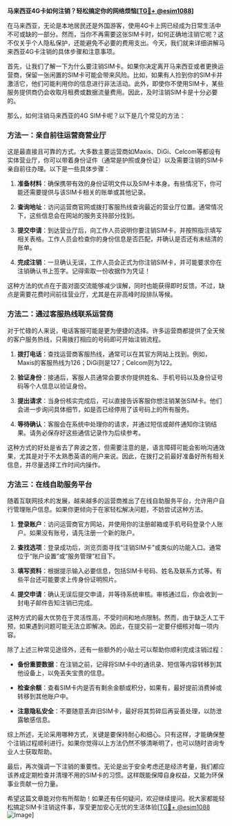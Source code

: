 **马来西亚4G卡如何注销？轻松搞定你的网络烦恼[[TG💪+ @esim1088](https://t.me/s/esim1088)]**

在马来西亚，无论是本地居民还是外国游客，使用4G卡上网已经成为日常生活中不可或缺的一部分。然而，当你不再需要这张SIM卡时，如何正确地注销它呢？这不仅关乎个人隐私保护，还能避免不必要的费用支出。今天，我们就来详细讲解马来西亚4G卡注销的具体步骤和注意事项。

首先，让我们了解一下为什么要注销SIM卡。如果你决定离开马来西亚或者更换运营商，保留一张闲置的SIM卡可能会带来风险。比如，如果有人捡到你的SIM卡并激活它，他们可能利用你的信息进行非法活动。此外，即使你不使用SIM卡，某些服务提供商仍会收取月租费或数据流量费用。因此，及时注销SIM卡是十分必要的。

那么，如何注销马来西亚的4G SIM卡呢？以下是几个常见的方法：

### 方法一：亲自前往运营商营业厅

这是最直接且可靠的方式。大多数主要运营商如Maxis、DiGi、Celcom等都设有实体营业厅，你可以带着身份证件（通常是护照或身份证）以及需要注销的SIM卡亲自前往办理。以下是一些具体步骤：

1. **准备材料**：确保携带有效的身份证明文件以及SIM卡本身。有些情况下，你可能还需要提供与该SIM卡相关的账单或其他记录。
   
2. **查询地址**：访问运营商官网或拨打客服热线查询最近的营业厅位置。通常情况下，这些信息会在网站的服务支持部分找到。

3. **提交申请**：到达营业厅后，向工作人员说明你要注销SIM卡，并按照指示填写相关表格。工作人员会检查你的身份信息是否匹配，并确认是否还有未结清的账单。

4. **完成注销**：一旦确认无误，工作人员会正式为你注销SIM卡，并可能要求你在注销确认书上签字。记得索取一份收据作为凭证！

这种方法的优点在于面对面交流能够减少误解，同时也能获得即时反馈。不过，缺点是需要花费时间前往营业厅，尤其是在非高峰时段排队等候。

### 方法二：通过客服热线联系运营商

对于忙碌的人来说，电话客服可能是更为便捷的选择。许多运营商都提供了全天候的客户服务热线，只需拨打相应的号码即可开始注销流程。

1. **拨打电话**：查找运营商客服热线，通常可以在其官方网站上找到。例如，Maxis的客服热线为126；DiGi则是127；Celcom则为122。

2. **验证身份**：接通后，客服人员通常会要求你提供姓名、手机号码以及身份证号码等个人信息以验证身份。

3. **提出请求**：当身份核实完成后，可以直接告诉客服你想注销某张SIM卡。他们会进一步询问具体细节，如是否已经停用了该号码上的所有服务。

4. **等待确认**：客服会在系统中处理你的请求，并通过短信或邮件通知你注销结果。请务必保存好这些通信记录作为后续参考。

这种方式的好处是省去了奔波之苦，但需要注意的是，语言障碍可能会影响沟通效果，尤其是对于不太熟悉英语的用户来说。因此，在拨打之前最好准备好所有相关信息，并尽量选择工作时间内操作。

### 方法三：在线自助服务平台

随着互联网技术的发展，越来越多的运营商推出了在线自助服务平台，允许用户自行管理账户信息。如果你更倾向于在家轻松解决问题，不妨尝试这种方法。

1. **登录账户**：访问运营商官方网站，并使用你的注册邮箱或手机号码登录个人账户。如果没有账号，请先注册一个新的账户。

2. **查找选项**：登录成功后，浏览页面寻找“注销SIM卡”或类似的功能入口。通常位于“账户设置”或“服务管理”栏目下。

3. **填写资料**：根据提示输入必要信息，包括SIM卡号码、姓名及联系方式等。有些平台还可能要求上传身份证明照片。

4. **提交申请**：确认无误后提交申请，并等待系统审核。审核通过后，你会收到一封电子邮件告知注销已完成。

这种方式的最大优势在于灵活性高，不受时间和地点限制。然而，由于缺乏人工干预，如果遇到问题可能无法立即解决。因此，在提交前一定要仔细核对每一项内容。

除了上述三种常见途径外，还有一些额外的小贴士可以帮助你顺利完成注销过程：

- **备份重要数据**：在注销之前，记得将SIM卡中的通讯录、短信等内容转移到其他设备上，以免丢失宝贵的信息。
  
- **检查余额**：查看SIM卡内是否有剩余金额或积分，如果有，最好提前消费掉或转移到其他账户中。

- **注意隐私安全**：不要随意丢弃旧SIM卡，最好将其剪碎后再妥善处理，以防泄露敏感信息。

综上所述，无论采用哪种方式，关键是要保持耐心和细心。只有这样，才能确保整个注销过程顺利进行。如果你觉得以上方法仍然不够清晰明了，也可以随时咨询专业人士获取帮助。

最后，再次强调一下注销的重要性。无论是出于安全考虑还是经济考量，我们都应该养成定期检查并清理不用的SIM卡的习惯。这样既能保障自身权益，又能为环保事业贡献一份力量。

希望这篇文章能对你有所帮助！如果还有任何疑问，欢迎继续提问。祝大家都能轻松搞定SIM卡注销这件事，享受更加安心无忧的生活体验[[TG💪+ @esim1088](https://t.me/s/esim1088) ![Image](https://i.postimg.cc/4NQfJmqS/Snipaste-2025-05-13-00-14-12.png)]